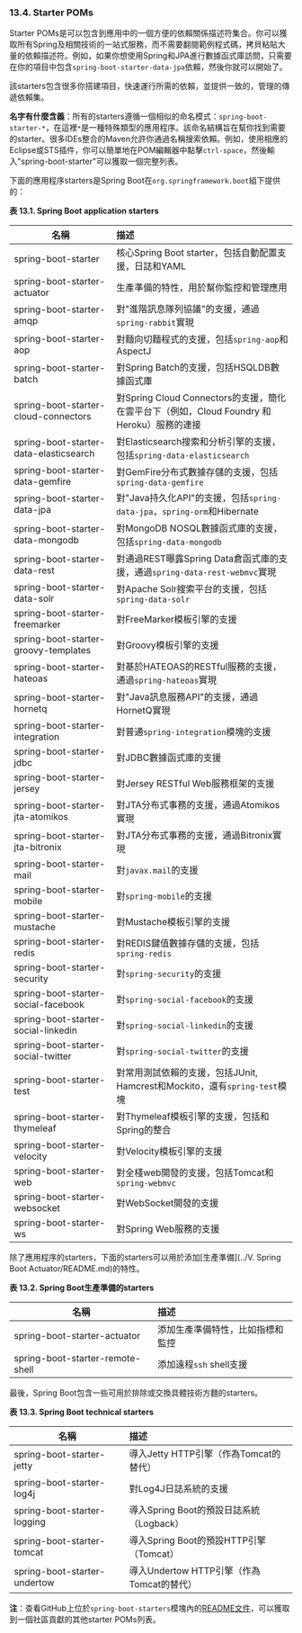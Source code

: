 ### 13.4. Starter POMs

Starter POMs是可以包含到應用中的一個方便的依賴關係描述符集合。你可以獲取所有Spring及相關技術的一站式服務，而不需要翻閱範例程式碼，拷貝粘貼大量的依賴描述符。例如，如果你想使用Spring和JPA進行數據函式庫訪問，只需要在你的項目中包含`spring-boot-starter-data-jpa`依賴，然後你就可以開始了。

該starters包含很多你搭建項目，快速運行所需的依賴，並提供一致的，管理的傳遞依賴集。

**名字有什麼含義**：所有的starters遵循一個相似的命名模式：`spring-boot-starter-*`，在這裡`*`是一種特殊類型的應用程序。該命名結構旨在幫你找到需要的starter。很多IDEs整合的Maven允許你通過名稱搜索依賴。例如，使用相應的Eclipse或STS插件，你可以簡單地在POM編輯器中點擊`ctrl-space`，然後輸入"spring-boot-starter"可以獲取一個完整列表。

下面的應用程序starters是Spring Boot在`org.springframework.boot`組下提供的：

**表 13.1. Spring Boot application starters** 

|名稱|描述|
|------|:-----|
|spring-boot-starter|核心Spring Boot starter，包括自動配置支援，日誌和YAML|
|spring-boot-starter-actuator|生產準備的特性，用於幫你監控和管理應用|
|spring-boot-starter-amqp|對"進階訊息隊列協議"的支援，通過`spring-rabbit`實現|
|spring-boot-starter-aop|對麵向切麵程式的支援，包括`spring-aop`和AspectJ|
|spring-boot-starter-batch|對Spring Batch的支援，包括HSQLDB數據函式庫|
|spring-boot-starter-cloud-connectors|對Spring Cloud Connectors的支援，簡化在雲平台下（例如，Cloud Foundry 和Heroku）服務的連接|
|spring-boot-starter-data-elasticsearch|對Elasticsearch搜索和分析引擎的支援，包括`spring-data-elasticsearch`|
|spring-boot-starter-data-gemfire|對GemFire分布式數據存儲的支援，包括`spring-data-gemfire`|
|spring-boot-starter-data-jpa|對"Java持久化API"的支援，包括`spring-data-jpa`，`spring-orm`和Hibernate|
|spring-boot-starter-data-mongodb|對MongoDB NOSQL數據函式庫的支援，包括`spring-data-mongodb`|
|spring-boot-starter-data-rest|對通過REST曝露Spring Data倉函式庫的支援，通過`spring-data-rest-webmvc`實現|
|spring-boot-starter-data-solr|對Apache Solr搜索平台的支援，包括`spring-data-solr`|
|spring-boot-starter-freemarker|對FreeMarker模板引擎的支援|
|spring-boot-starter-groovy-templates|對Groovy模板引擎的支援|
|spring-boot-starter-hateoas|對基於HATEOAS的RESTful服務的支援，通過`spring-hateoas`實現|
|spring-boot-starter-hornetq|對"Java訊息服務API"的支援，通過HornetQ實現|
|spring-boot-starter-integration|對普通`spring-integration`模塊的支援|
|spring-boot-starter-jdbc|對JDBC數據函式庫的支援|
|spring-boot-starter-jersey|對Jersey RESTful Web服務框架的支援|
|spring-boot-starter-jta-atomikos|對JTA分布式事務的支援，通過Atomikos實現|
|spring-boot-starter-jta-bitronix|對JTA分布式事務的支援，通過Bitronix實現|
|spring-boot-starter-mail|對`javax.mail`的支援|
|spring-boot-starter-mobile|對`spring-mobile`的支援|
|spring-boot-starter-mustache|對Mustache模板引擎的支援|
|spring-boot-starter-redis|對REDIS鍵值數據存儲的支援，包括`spring-redis`|
|spring-boot-starter-security|對`spring-security`的支援|
|spring-boot-starter-social-facebook|對`spring-social-facebook`的支援|
|spring-boot-starter-social-linkedin|對`spring-social-linkedin`的支援|
|spring-boot-starter-social-twitter|對`spring-social-twitter`的支援|
|spring-boot-starter-test|對常用測試依賴的支援，包括JUnit, Hamcrest和Mockito，還有`spring-test`模塊|
|spring-boot-starter-thymeleaf|對Thymeleaf模板引擎的支援，包括和Spring的整合|
|spring-boot-starter-velocity|對Velocity模板引擎的支援|
|spring-boot-starter-web|對全棧web開發的支援，包括Tomcat和`spring-webmvc`|
|spring-boot-starter-websocket|對WebSocket開發的支援|
|spring-boot-starter-ws|對Spring Web服務的支援|

除了應用程序的starters，下面的starters可以用於添加[生產準備](../V. Spring Boot Actuator/README.md)的特性。

**表 13.2. Spring Boot生產準備的starters**

|名稱|描述|
|----|:----|
|spring-boot-starter-actuator|添加生產準備特性，比如指標和監控|
|spring-boot-starter-remote-shell|添加遠程`ssh` shell支援|

最後，Spring Boot包含一些可用於排除或交換具體技術方麵的starters。

**表 13.3. Spring Boot technical starters**

|名稱|描述|
|------|:------|
|spring-boot-starter-jetty|導入Jetty HTTP引擎（作為Tomcat的替代）|
|spring-boot-starter-log4j|對Log4J日誌系統的支援|
|spring-boot-starter-logging|導入Spring Boot的預設日誌系統（Logback）|
|spring-boot-starter-tomcat|導入Spring Boot的預設HTTP引擎（Tomcat）|
|spring-boot-starter-undertow|導入Undertow HTTP引擎（作為Tomcat的替代）|

**注**：查看GitHub上位於`spring-boot-starters`模塊內的[README文件](http://github.com/spring-projects/spring-boot/tree/master/spring-boot-starters/README.adoc)，可以獲取到一個社區貢獻的其他starter POMs列表。
